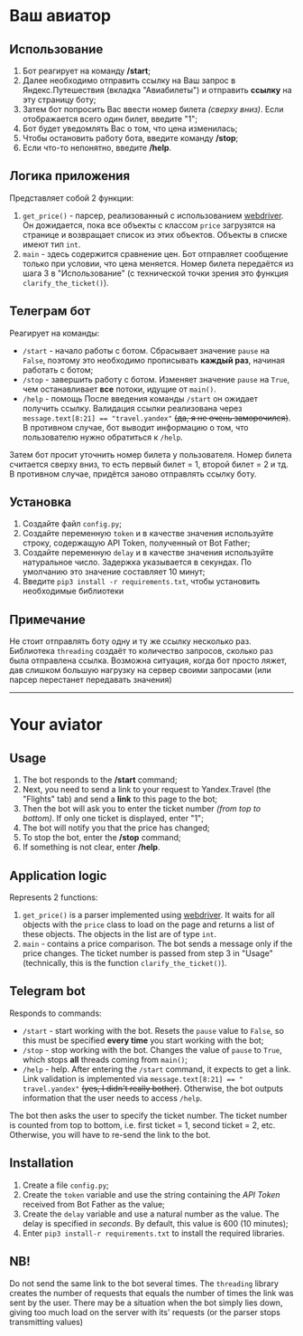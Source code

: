 # Ваш авиатор
## Использование
1. Бот реагирует на команду **/start**;
2. Далее необходимо отправить ссылку на Ваш запрос в Яндекс.Путешествия (вкладка "Авиабилеты") и отправить **ссылку** на эту страницу боту;
3. Затем бот попросить Вас ввести номер билета *(сверху вниз)*. Если отображается всего один билет, введите "1";
4. Бот будет уведомлять Вас о том, что цена изменилась;
5. Чтобы остановить работу бота, введите команду **/stop**;
6. Если что-то непонятно, введите **/help**.

## Логика приложения
Представляет собой 2 функции:
1. `get_price()` - парсер, реализованный с использованием [webdriver](https://pypi.org/project/selenium/). Он дожидается, пока все объекты с классом `price` загрузятся на странице и возвращает список из этих объектов. Объекты в списке имеют тип `int`.
2. `main` - здесь содержится сравнение цен. Бот отправляет сообщение только при условии, что цена меняется. Номер билета передаётся из шага 3 в "Использование" (с технической точки зрения это функция `clarify_the_ticket()`). 

## Телеграм бот
Реагирует на команды:
- `/start` - начало работы с ботом. Сбрасывает значение `pause` на `False`, поэтому это необходимо прописывать **каждый раз**, начиная работать с ботом;
- `/stop` - завершить работу с ботом. Изменяет значение `pause` на `True`, чем останавливает **все** потоки, идущие от `main()`.
- `/help` - помощь
После введения команды `/start` он ожидает получить ссылку. Валидация ссылки реализована через `message.text[8:21] == "travel.yandex"` ~~(да, я не очень заморочился)~~. В противном случае, бот выводит информацию о том, что пользователю нужно обратиться к `/help`.

Затем бот просит уточнить номер билета у пользователя. Номер билета считается сверху вниз, то есть первый билет = 1, второй билет = 2 и тд. В противном случае, придётся заново отправлять ссылку боту.

## Установка
1. Создайте файл `config.py`;
2. Создайте переменную `token` и в качестве значения используйте строку, содержащую API Token, полученный от Bot Father;
3. Создайте переменную `delay` и в качестве значения используйте натуральное число. Задержка указывается в секундах. По умолчанию это значение составляет 10 минут;
4. Введите `pip3 install -r requirements.txt`, чтобы установить необходимые библиотеки

## Примечание
Не стоит отправлять боту одну и ту же ссылку несколько раз. Библиотека `threading` создаёт то количество запросов, сколько раз была отправлена ссылка. Возможна ситуация, когда бот просто ляжет, дав слишком большую нагрузку на сервер своими запросами (или парсер перестанет передавать значения)

---
# Your aviator
## Usage
1. The bot responds to the **/start** command;
2. Next, you need to send a link to your request to Yandex.Travel (the "Flights" tab) and send a **link** to this page to the bot;
3. Then the bot will ask you to enter the ticket number *(from top to bottom)*. If only one ticket is displayed, enter "1";
4. The bot will notify you that the price has changed;
5. To stop the bot, enter the **/stop** command;
6. If something is not clear, enter **/help**.

## Application logic
Represents 2 functions:
1. `get_price()` is a parser implemented using [webdriver](https://pypi.org/project/selenium/). It waits for all objects with the `price` class to load on the page and returns a list of these objects. The objects in the list are of type `int`.
2. `main` - contains a price comparison. The bot sends a message only if the price changes. The ticket number is passed from step 3 in "Usage" (technically, this is the function `clarify_the_ticket()`).

## Telegram bot
Responds to commands:
- `/start` - start working with the bot. Resets the `pause` value to `False`, so this must be specified **every time** you start working with the bot;
- `/stop` - stop working with the bot. Changes the value of `pause` to `True`, which stops **all** threads coming from `main()`;
- `/help` - help.
After entering the `/start` command, it expects to get a link. Link validation is implemented via `message.text[8:21] == " travel.yandex"` ~~(yes, I didn't really bother)~~. Otherwise, the bot outputs information that the user needs to access `/help`.

The bot then asks the user to specify the ticket number. The ticket number is counted from top to bottom, i.e. first ticket = 1, second ticket = 2, etc. Otherwise, you will have to re-send the link to the bot.

## Installation
1. Create a file `config.py`;
2. Create the `token` variable and use the string containing the *API Token* received from Bot Father as the value;
3. Create the `delay` variable and use a natural number as the value. The delay is specified in *seconds*. By default, this value is 600 (10 minutes);
4. Enter `pip3 install-r requirements.txt` to install the required libraries.

## NB!
Do not send the same link to the bot several times. The `threading` library creates the number of requests that equals the number of times the link was sent by the user. There may be a situation when the bot simply lies down, giving too much load on the server with its' requests (or the parser stops transmitting values)
